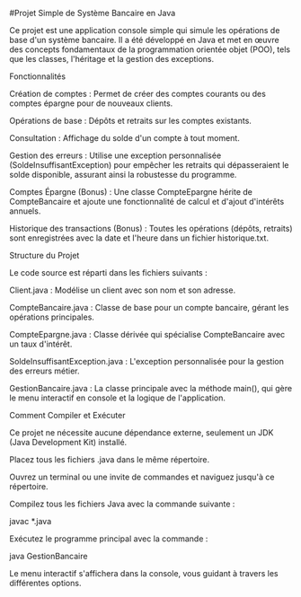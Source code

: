 #Projet Simple de Système Bancaire en Java

Ce projet est une application console simple qui simule les opérations de base d'un système bancaire. Il a été développé en Java et met en œuvre des concepts fondamentaux de la programmation orientée objet (POO), tels que les classes, l'héritage et la gestion des exceptions.

Fonctionnalités

Création de comptes : Permet de créer des comptes courants ou des comptes épargne pour de nouveaux clients.

Opérations de base : Dépôts et retraits sur les comptes existants.

Consultation : Affichage du solde d'un compte à tout moment.

Gestion des erreurs : Utilise une exception personnalisée (SoldeInsuffisantException) pour empêcher les retraits qui dépasseraient le solde disponible, assurant ainsi la robustesse du programme.

Comptes Épargne (Bonus) : Une classe CompteEpargne hérite de CompteBancaire et ajoute une fonctionnalité de calcul et d'ajout d'intérêts annuels.

Historique des transactions (Bonus) : Toutes les opérations (dépôts, retraits) sont enregistrées avec la date et l'heure dans un fichier historique.txt.

Structure du Projet

Le code source est réparti dans les fichiers suivants :

Client.java : Modélise un client avec son nom et son adresse.

CompteBancaire.java : Classe de base pour un compte bancaire, gérant les opérations principales.

CompteEpargne.java : Classe dérivée qui spécialise CompteBancaire avec un taux d'intérêt.

SoldeInsuffisantException.java : L'exception personnalisée pour la gestion des erreurs métier.

GestionBancaire.java : La classe principale avec la méthode main(), qui gère le menu interactif en console et la logique de l'application.

Comment Compiler et Exécuter

Ce projet ne nécessite aucune dépendance externe, seulement un JDK (Java Development Kit) installé.

Placez tous les fichiers .java dans le même répertoire.

Ouvrez un terminal ou une invite de commandes et naviguez jusqu'à ce répertoire.

Compilez tous les fichiers Java avec la commande suivante :

javac *.java


Exécutez le programme principal avec la commande :

java GestionBancaire


Le menu interactif s'affichera dans la console, vous guidant à travers les différentes options.
